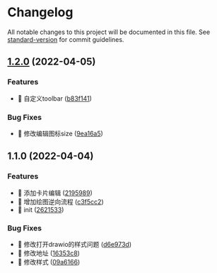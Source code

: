 # Changelog

All notable changes to this project will be documented in this file. See [standard-version](https://github.com/conventional-changelog/standard-version) for commit guidelines.

## [1.2.0](https://github.com/zhaodeezhu/xioo-docs/compare/v1.1.0...v1.2.0) (2022-04-05)


### Features

* 🚀 自定义toolbar ([b83f141](https://github.com/zhaodeezhu/xioo-docs/commit/b83f1412757377fe789cbccb2fd0eab7f2ac72c4))


### Bug Fixes

* 🐛 修改编辑图标size ([9ea16a5](https://github.com/zhaodeezhu/xioo-docs/commit/9ea16a56da1a341821d008f29bd5cef035a9eb3f))

## 1.1.0 (2022-04-04)


### Features

* 🚀 添加卡片编辑 ([2195989](https://github.com/zhaodeezhu/xioo-docs/commit/219598917d7ae3ced61f88ff5d4d8a5125322fc5))
* 🚀 增加绘图逆向流程 ([c3f5cc2](https://github.com/zhaodeezhu/xioo-docs/commit/c3f5cc2993c8fccc7623fdd7f748702aa2293623))
* 🚀 init ([2621533](https://github.com/zhaodeezhu/xioo-docs/commit/262153387d67a63fbb97dbc878336799fe73f612))


### Bug Fixes

* 🐛 修改打开drawio的样式问题 ([d6e973d](https://github.com/zhaodeezhu/xioo-docs/commit/d6e973d0777d3c7f765c0ad434c1f485f31f9cc2))
* 🐛 修改地址 ([16353c8](https://github.com/zhaodeezhu/xioo-docs/commit/16353c8f0b769c36ddec6d4b0eebc5f2083d4394))
* 🐛 修改样式 ([09a6166](https://github.com/zhaodeezhu/xioo-docs/commit/09a61668c1fb45fba122beea6af39985228864d4))
